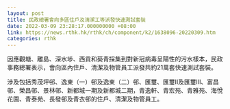 ```yaml
---
layout: post
title: 民政總署會向多區住戶及清潔工等派發快速測試套裝
date: 2022-03-09 23:28:17.000000000 +08:00
link: https://news.rthk.hk/rthk/ch/component/k2/1638096-20220309.htm
categories: rthk
---
```


因應觀塘、離島、深水埗、西貢和葵青採集到對新冠病毒呈陽性的污水樣本，民政事務總署表示，會向區內住戶、清潔及物管員工派發共約21萬套快速測試套裝。

涉及包括秀茂坪邨、逸東（一）邨及逸東（二）邨、匯璽、匯璽II及匯璽III、富昌邨、榮昌邨、景林邨、新都城一期及新都城二期，青逸軒、青宏苑、青雅苑、海悅花園、青泰苑、長發邨及青衣邨的住戶、清潔及物管員工。
